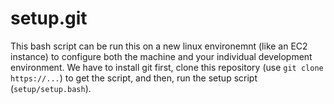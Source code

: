 setup.git
=========

This bash script can be run this on a new linux environemnt (like an EC2 instance)
to configure both the machine and your individual development environment.
We have to install git first, clone this repository (use `git clone https://...`) to get the script,
and then, run the setup script (`setup/setup.bash`).

